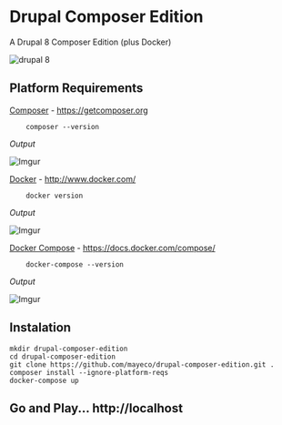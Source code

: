 # Drupal Composer Edition

A Drupal 8 Composer Edition (plus Docker)

![drupal 8](https://groups.drupal.org/files/drupal-8-released.jpg)


## Platform Requirements

[Composer](https://getcomposer.org) - https://getcomposer.org

		composer --version

*Output*

![Imgur](http://i.imgur.com/DdJpKRw.png?1)

[Docker](http://www.docker.com/) - http://www.docker.com/

		docker version

*Output*

![Imgur](http://i.imgur.com/lRE5GCH.png?1)

[Docker Compose](https://docs.docker.com/compose/) - https://docs.docker.com/compose/

		docker-compose --version

*Output*

![Imgur](http://i.imgur.com/T5jTWKf.png?1)

## Instalation

    mkdir drupal-composer-edition
    cd drupal-composer-edition
    git clone https://github.com/mayeco/drupal-composer-edition.git .
    composer install --ignore-platform-reqs
    docker-compose up

## Go and Play... http://localhost
